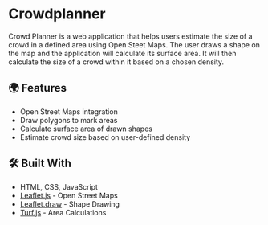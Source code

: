 # Crowdplanner

Crowd Planner is a web application that helps users estimate the size of a crowd in a defined area using Open Steet Maps.
The user draws a shape on the map and the application will calculate its surface area. It will then calculate the size of a crowd within it based on a chosen density.

## 🌍 Features

- Open Street Maps integration
- Draw polygons to mark areas
- Calculate surface area of drawn shapes
- Estimate crowd size based on user-defined density

## 🛠️ Built With

- HTML, CSS, JavaScript
- [Leaflet.js](https://leafletjs.com/) - Open Street Maps
- [Leaflet.draw](https://github.com/Leaflet/Leaflet.draw) - Shape Drawing
- [Turf.js](https://turfjs.org/) - Area Calculations
